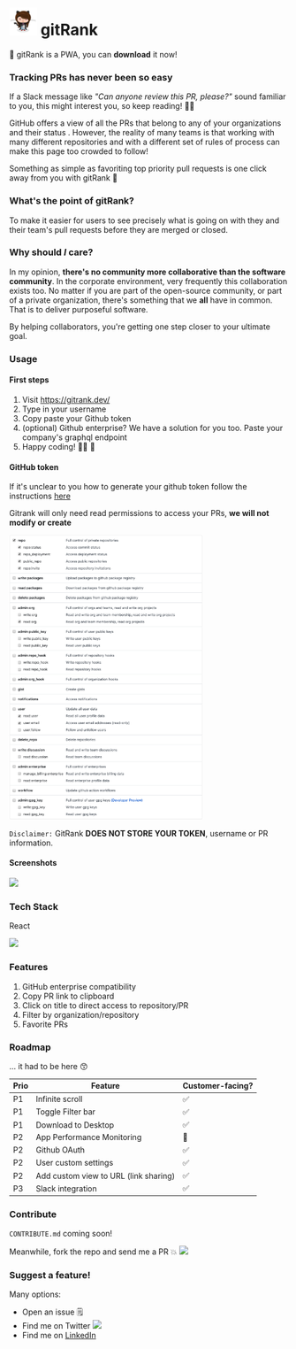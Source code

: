 # <img src="assets/femalecodertocat.png" width=50> gitRank

:tada: gitRank is a PWA, you can **download** it now!

### Tracking PRs has never been so easy

If a Slack message like _"Can anyone review this PR, please?"_ sound familiar to you, this might interest you, so keep reading!​ :sassy_woman:

GitHub offers a view of all the PRs that belong to any of your organizations and their status . However, the reality of many teams is that working with many different repositories and with a different set of rules of process can make this page too crowded to follow!

Something as simple as favoriting top priority pull requests is one click away from you with gitRank :tada:

### What's the point of gitRank?

To make it easier for users to see precisely what is going on with they and their team's pull requests before they are merged or closed.

### Why should _I_ care?

In my opinion, **there's no community more collaborative than the software community**. In the corporate environment, very frequently this collaboration exists too. No matter if you are part of the open-source community, or part of a private organization, there's something that we **all** have in common. That is to deliver purposeful software.

By helping collaborators, you're getting one step closer to your ultimate goal.

### Usage

#### First steps

1. Visit https://gitrank.dev/
2. Type in your username
3. Copy paste your Github token
4. (optional) Github enterprise? We have a solution for you too. Paste your company's graphql endpoint
5. Happy coding! :woman_technologist: :purple_heart:

#### GitHub token

If it's unclear to you how to generate your github token follow the instructions [here](https://help.github.com/en/github/authenticating-to-github/creating-a-personal-access-token-for-the-command-line)

Gitrank will only need read permissions to access your PRs, **we will not modify or create**

<img src="assets/tokenPermissions.png" width=350>

`Disclaimer:` GitRank **DOES NOT STORE YOUR TOKEN**, username or PR information.

#### Screenshots

<img src="assets/Gitrank-vid.gif" width=650>

### Tech Stack

React

<img src="assets/easy_peasy.gif" width=250>

### Features

1. GitHub enterprise compatibility
2. Copy PR link to clipboard
3. Click on title to direct access to repository/PR
4. Filter by organization/repository
5. Favorite PRs

### Roadmap

... it had to be here :kissing_smiling_eyes:

| Prio | Feature                               | Customer-facing?   |
| ---- | ------------------------------------- | ------------------ |
| P1   | Infinite scroll                       | :white_check_mark: |
| P1   | Toggle Filter bar                     | :white_check_mark: |
| P1   | Download to Desktop                   | :white_check_mark: |
| P2   | App Performance Monitoring            | :stop_sign:        |
| P2   | Github OAuth                          | :white_check_mark: |
| P2   | User custom settings                  | :white_check_mark: |
| P2   | Add custom view to URL (link sharing) | :white_check_mark: |
| P3   | Slack integration                     | :white_check_mark: |

### Contribute

`CONTRIBUTE.md` coming soon!

Meanwhile, fork the repo and send me a PR :boom: ![](https://img.shields.io/github/forks/martacolombas/gitrank?label=Fork&style=social)

### Suggest a feature!

Many options:

- Open an issue :spiral_notepad:
- Find me on Twitter ![](https://img.shields.io/twitter/follow/martacolombas?label=Twitter&style=social)
- Find me on [LinkedIn](https://www.linkedin.com/in/martacolombas/)
